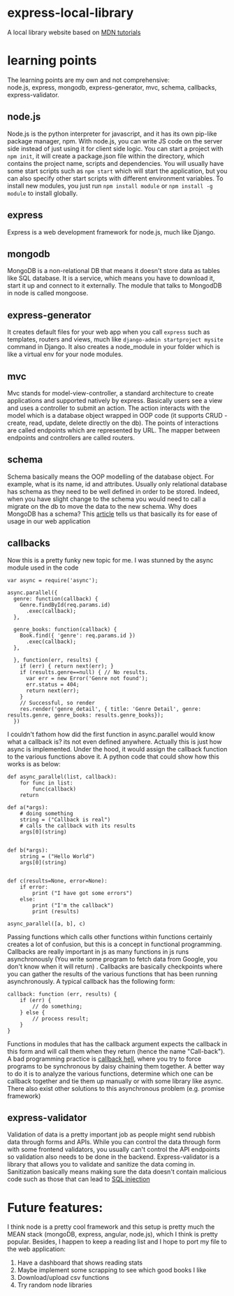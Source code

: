 # express-local-library
A local library website based on [MDN tutorials](https://developer.mozilla.org/en-US/docs/Learn/Server-side/Express_Nodejs/Tutorial_local_library_website)

# learning points
The learning points are my own and not comprehensive:\
node.js, express, mongodb, express-generator, mvc, schema, callbacks, express-validator.

## node.js
Node.js is the python interpreter for javascript, and it has its own pip-like package manager, npm. With node.js, you can write JS code on the server side instead of just using it for client side logic. You can start a project with `npm init`, it will create a package.json file within the directory, which contains the project name, scripts and dependencies. You will usually have some start scripts such as `npm start` which will start the application, but you can also specify other start scripts with different environment variables. To install new modules, you just run `npm install module` or `npm install -g module` to install globally.

## express
Express is a web development framework for node.js, much like Django. 

## mongodb
MongoDB is a non-relational DB that means it doesn't store data as tables like SQL database. It is a service, which means you have to download it, start it up and connect to it externally. The module that talks to MongodDB in node is called mongoose.

## express-generator
It creates default files for your web app when you call `express` such as templates, routers and views, much like `django-admin startproject mysite` command in Django. It also creates a node_module in your folder which is like a virtual env for your node modules.

## mvc
Mvc stands for model-view-controller, a standard architecture to create applications and supported natively by express. Basically users see a view and uses a controller to submit an action. The action interacts with the model which is a database object wrapped in OOP code (it supports CRUD - create, read, update, delete directly on the db). The points of interactions are called endpoints which are represented by URL. The mapper between endpoints and controllers are called routers.

## schema
Schema basically means the OOP modelling of the database object. For example, what is its name, id and attributes. Usually only relational database has schema as they need to be well defined in order to be stored. Indeed, when you have slight change to the schema you would need to call a migrate on the db to move the data to the new schema. Why does MongoDB has a schema? This [article](http://billpatrianakos.me/blog/2016/07/07/mongodb-and-mongoose-why-define-a-schema/) tells us that basically its for ease of usage in our web application

## callbacks
Now this is a pretty funky new topic for me. I was stunned by the async module used in the code
    
    var async = require('async');
    
    async.parallel({
      genre: function(callback) {
        Genre.findById(req.params.id)
          .exec(callback);
      },

      genre_books: function(callback) {
        Book.find({ 'genre': req.params.id })
          .exec(callback);
      },

      }, function(err, results) {
        if (err) { return next(err); }
        if (results.genre==null) { // No results.
          var err = new Error('Genre not found');
          err.status = 404;
          return next(err);
        }
        // Successful, so render
        res.render('genre_detail', { title: 'Genre Detail', genre: results.genre, genre_books: results.genre_books});
      })
      
I couldn't fathom how did the first function in async.parallel would know what a callback is? its not even defined anywhere. Actually this is just how async is implemented. Under the hood, it would assign the callback function to the various functions above it. A python code that could show how this works is as below:

    def async_parallel(list, callback):
        for func in list:
            func(callback)
        return

    def a(*args):
        # doing something
        string = ("Callback is real")
        # calls the callback with its results
        args[0](string)


    def b(*args):
        string = ("Hello World")
        args[0](string)


    def c(results=None, error=None):
        if error:
            print ("I have got some errors")
        else:
            print ("I'm the callback")
            print (results)
            
    async_parallel([a, b], c)
    
Passing functions which calls other functions within functions certainly creates a lot of confusion, but this is a concept in functional programming. Callbacks are really important in js as many functions in js runs asynchronously (You write some program to fetch data from Google, you don't know when it will return) . Callbacks are basically checkpoints where you can gather the results of the various functions that has been running asynchronously. A typical callback has the following form:

    callback: function (err, results) {
        if (err) {
            // do something;
        } else {
            // process result;
        }
    }
    
Functions in modules that has the callback argument expects the callback in this form and will call them when they return (hence the name "Call-back"). A bad programming practice is [callback hell](http://callbackhell.com/), where you try to force programs to be synchronous by daisy chaining them together. A better way to do it is to analyze the various functions, determine which one can be callback together and tie them up manually or with some library like async. There also exist other solutions to this asynchronous problem (e.g. promise framework)

## express-validator
Validation of data is a pretty important job as people might send rubbish data through forms and APIs. While you can control the data through form with some frontend validators, you usually can't control the API endpoints so validation also needs to be done in the backend. Express-validator is a library that allows you to validate and sanitize the data coming in. Sanitization basically means making sure the data doesn't contain malicious code such as those that can lead to [SQL injection](https://www.youtube.com/watch?v=_jKylhJtPmI)

# Future features:
I think node is a pretty cool framework and this setup is pretty much the MEAN stack (mongoDB, express, angular, node.js), which I think is pretty popular. Besides, I happen to keep a reading list and I hope to port my file to the web application:
1. Have a dashboard that shows reading stats
2. Maybe implement some scrapping to see which good books I like
3. Download/upload csv functions
4. Try random node libraries
